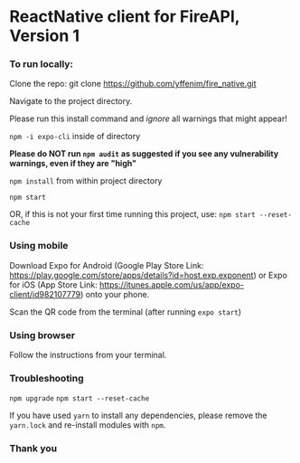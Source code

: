 # ReactNative client for FireAPI, Version 1

### To run locally:

Clone the repo: git clone https://github.com/yffenim/fire_native.git

Navigate to the project directory.

Please run this install command and *ignore* all warnings that might appear!

`npm -i expo-cli` inside of directory 

**Please do NOT run `npm audit` as suggested if you see any vulnerability warnings, even if they are "high"**

`npm install` from within project directory

`npm start`

OR, if this is not your first time running this project, use: `npm start --reset-cache`

### Using mobile

Download Expo for Android (Google Play Store Link: https://play.google.com/store/apps/details?id=host.exp.exponent) or Expo for iOS (App Store Link: https://itunes.apple.com/us/app/expo-client/id982107779) onto your phone. 

Scan the QR code from the terminal (after running `expo start`)

### Using browser

Follow the instructions from your terminal.

### Troubleshooting

`npm upgrade`
`npm start --reset-cache`

If you have used `yarn` to install any dependencies, please remove the `yarn.lock` and re-install modules with `npm`.

### Thank you





